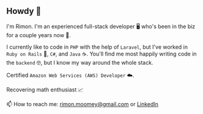 <!--
**rimoomey/rimoomey** is a ✨ _special_ ✨ repository because its `README.md` (this file) appears on your GitHub profile.

Here are some ideas to get you started:

- 🔭 I’m currently working on ...
- 🌱 I’m currently learning ...
- 👯 I’m looking to collaborate on ...
- 🤔 I’m looking for help with ...
- 💬 Ask me about ...
- 📫 How to reach me: ...
- 😄 Pronouns: ...
- ⚡ Fun fact: ...
-->
## Howdy 🐸
I'm Rimon. I'm an experienced full-stack developer 🖥️ who's been in the biz for a couple years now 🧓.

I currently like to code in `PHP` with the help of `Laravel`, but I've worked in `Ruby on Rails` 💎, `C#`, and `Java` ☕. You'll find me most happily writing code in the `backend` 🤓, but I know my way around the whole stack.

Certified `Amazon Web Services (AWS) Developer` ☁️.

Recovering math enthusiast 📈

📫 How to reach me: rimon.moomey@gmail.com or [LinkedIn](https://www.linkedin.com/in/rimon-codes/)

